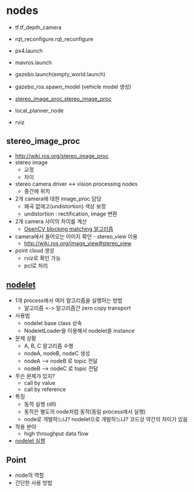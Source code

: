 # nodes
 * tf.tf_depth_camera
 * rqt_reconfigure.rqt_reconfigure
 * px4.launch
 * mavros.launch
 * gazebo.launch(empty_world.launch)
 * gazebo_ros.spawn_model (vehicle model 생성)
 * [stereo_image_proc.stereo_image_proc](http://wiki.ros.org/stereo_image_proc)

 * local_planner_node
 * rviz
## stereo_image_proc
 * http://wiki.ros.org/stereo_image_proc
 * stereo image
   * 교정
   * 차이
 * stereo camera driver <-> vision processing nodes
   * 중간에 위치
 * 2개 camera에 대한 image_proc 담당
   * 왜곡 없애고(undistortion) 색상 보정
   * undistortion : rectification, image 변환
 * 2개 camera 사이의 차이를 계산
   * [OpenCV blocking matching 알고리즘](https://docs.opencv.org/2.4/modules/calib3d/doc/camera_calibration_and_3d_reconstruction.html#stereobm)
 * camera에서 들어오는 이미지 확인 - stereo_view 이용
   * http://wiki.ros.org/image_view#stereo_view
 * point cloud 생성
   * rviz로 확인 가능
   * pcl로 처리

## [nodelet](http://wiki.ros.org/nodelet)
 * 1개 process에서 여러 알고리즘을 실행하는 방법
   * 알고리즘 <-> 알고리즘간 zero copy transport
 * 사용법
   * nodelet base class 상속
   * NodeletLoader을 이용해서 nodelet을 instance
 * 문제 상황
   * A, B, C 알고리즘 수행
   * nodeA, nodeB, nodeC 생성
   * nodeA --> nodeB 로 topic 전달
   * nodeB --> nodeC 로 topic 전달
 * 무슨 문제가 있지?
   * call by value
   * call by reference
 * 특징
   * 동적 실행 (dll)
   * 동작은 별도의 node처럼 동작(동일 process에서 실행)
   * node로 개발하느냐? nodelet으로 개발하느냐? 코드상 약간의 차이가 있음
 * 적용 분야
   * high throughput data flow
 * [nodelet 실행](http://wiki.ros.org/nodelet/Tutorials/Running%20a%20nodelet)

## Point
 * node의 역할
 * 간단한 사용 방법
